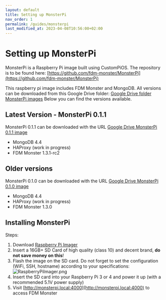 ```yaml
---
layout: default
title: Setting up MonsterPi
nav_order: 1
permalink: /guides/monsterpi
last_modified_at: 2023-04-08T10:56:00+02:00
---
```


# Setting up MonsterPi
MonsterPi is a Raspberry Pi image built using CustomPiOS. The repository is to be found here: [https://github.com/fdm-monster/MonsterPi](https://github.com/fdm-monster/MonsterPi) 

This raspberry pi image includes FDM Monster and MongoDB. All versions can be downloaded from this Google Drive folder: [Google Drive folder MonsterPi images](https://drive.google.com/drive/folders/1jyifNu2oPVpQkTYa4zwtYVvr0GKAjP94?usp=sharing)
Below you can find the versions available.

## Latest Version - MonsterPi 0.1.1
MonsterPi 0.1.1 can be downloaded with the URL [Google Drive MonsterPi 0.1.1 image](https://drive.google.com/file/d/1Dw66rziFuSCXACrRE-mUpuC0QAFY9WGs/view?usp=share_link)
- MongoDB 4.4
- HAProxy (work in progress)
- FDM Monster 1.3.1-rc2

## Older versions
MonsterPi 0.1.0 can be downloaded with the URL [Google Drive MonsterPi 0.1.0 image](https://drive.google.com/file/d/1a4DLk2Yy8uvyv9BskA073DdTLCI6w4UT/view?usp=share_link)
- MongoDB 4.4
- HAProxy (work in progress)
- FDM Monster 1.3.0


## Installing MonsterPi 
Steps:
1) Download [Raspberry Pi Imager](https://www.raspberrypi.com/software/)
2) Insert a 16GB+ SD Card of high quality (class 10) and decent brand, **do not save money on this**!
3) Flash the image on the SD card. Do not forget to set the configuration (WiFi, SSH, hostname) according to your specifications:
![RaspberryPiImager.png](images/raspberrypi-imager.png)
4) Insert the SD card into your Raspberry Pi 3 or 4 and power it up (with a recommended 5.1V power supply)
5) Visit [http://monsterpi.local:4000](http://monsterpi.local:4000) to access FDM Monster
